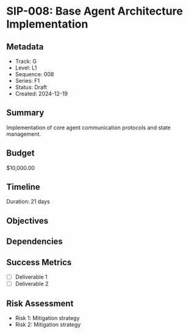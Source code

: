 # SIP-008: Base Agent Architecture Implementation

## Metadata
- Track: G
- Level: L1
- Sequence: 008
- Series: F1
- Status: Draft
- Created: 2024-12-19

## Summary
Implementation of core agent communication protocols and state management.

## Budget
$10,000.00

## Timeline
Duration: 21 days

## Objectives

## Dependencies

## Success Metrics
- [ ] Deliverable 1
- [ ] Deliverable 2

## Risk Assessment
- Risk 1: Mitigation strategy
- Risk 2: Mitigation strategy
